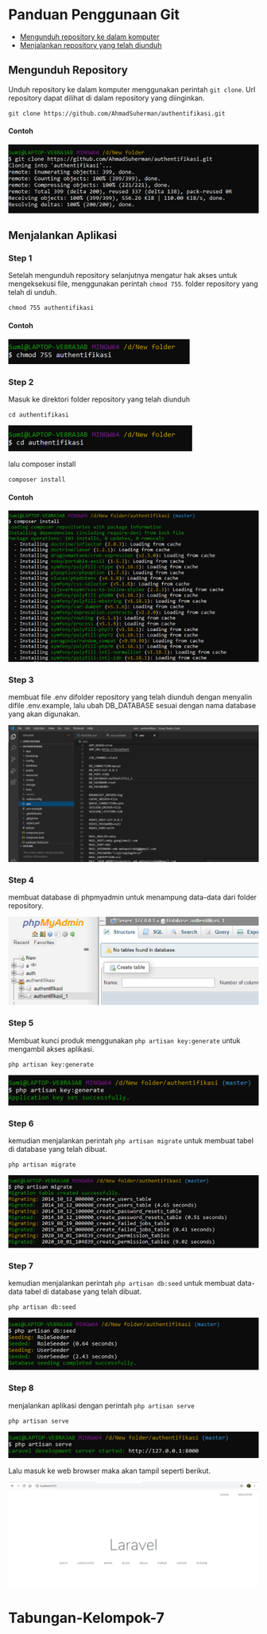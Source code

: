# Panduan Penggunaan Git

* [Mengunduh repository ke dalam komputer](https://github.com/AhmadSuherman/authentifikasi/blob/master/README.md#mengunduh-repository)
* [Menjalankan repository yang telah diunduh](https://github.com/AhmadSuherman/authentifikasi/blob/master/README.md#menjalankan-aplikasi)


## Mengunduh Repository

Unduh repository ke dalam komputer menggunakan perintah `git clone`. Url
repository dapat dilihat di dalam repository yang diinginkan.

```
git clone https://github.com/AhmadSuherman/authentifikasi.git
```

#### Contoh

![img](https://github.com/AhmadSuherman/authentifikasi/blob/master/public/readme_img/git%20clone.PNG)

## Menjalankan Aplikasi

### Step 1
Setelah mengunduh repository selanjutnya mengatur hak akses untuk mengeksekusi file, menggunakan perintah `chmod 755`. folder repository yang telah di unduh. 

```
chmod 755 authentifikasi
```

#### Contoh

![img](https://github.com/AhmadSuherman/authentifikasi/blob/master/public/readme_img/chmod.PNG)

### Step 2
Masuk ke direktori folder repository yang telah diunduh

```
cd authentifikasi
```

![img](https://github.com/AhmadSuherman/authentifikasi/blob/master/public/readme_img/masuk%20folder%20yang%20di%20clone.PNG)

lalu composer install

```
composer install
```

#### Contoh

![img](https://github.com/AhmadSuherman/authentifikasi/blob/master/public/readme_img/composer%20install.PNG)

### Step 3
membuat file .env difolder repository yang telah diunduh dengan menyalin difile .env.example, lalu ubah DB_DATABASE sesuai dengan nama database yang akan digunakan.

![img](https://github.com/AhmadSuherman/authentifikasi/blob/master/public/readme_img/.env.PNG)

### Step 4
membuat database di phpmyadmin untuk menampung data-data dari folder repository.

![img](https://github.com/AhmadSuherman/authentifikasi/blob/master/public/readme_img/phpmyadmin.PNG)

### Step 5
Membuat kunci produk menggunakan `php artisan key:generate` untuk mengambil akses aplikasi.

```
php artisan key:generate
```

![img](https://github.com/AhmadSuherman/authentifikasi/blob/master/public/readme_img/key%20generate.PNG)

### Step 6
kemudian menjalankan perintah `php artisan migrate` untuk membuat tabel di database yang telah dibuat.

```
php artisan migrate
```
![img](https://github.com/AhmadSuherman/authentifikasi/blob/master/public/readme_img/migrate.PNG)


### Step 7
kemudian menjalankan perintah `php artisan db:seed` untuk membuat data-data tabel di database yang telah dibuat.

```
php artisan db:seed
```
![img](https://github.com/AhmadSuherman/authentifikasi/blob/master/public/readme_img/seed.PNG)

### Step 8
menjalankan aplikasi dengan perintah `php artisan serve` 

```
php artisan serve
```

![img](https://github.com/AhmadSuherman/authentifikasi/blob/master/public/readme_img/serve.PNG)

Lalu masuk ke web browser maka akan tampil seperti berikut.

![img](https://github.com/AhmadSuherman/authentifikasi/blob/master/public/readme_img/chrome.PNG)

# Tabungan-Kelompok-7
